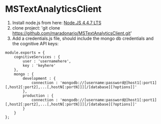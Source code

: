 # MSTextAnalyticsClient

1. Install node.js from here: [Node.JS 4.4.7 LTS](https://nodejs.org/en/)
2. clone project: 'git clone https://github.com/maradonario/MSTextAnalyticsClient.git'
3. Add a credentials.js file, should include the mongo db credentials and the cognitive API keys:
```
module.exports = {
    cognitiveServices : {
        user : 'usernamehere',
        key : 'keyhere'
    },
    mongo : {
        development : {
            connection : 'mongodb://[username:password@]host1[:port1][,host2[:port2],...[,hostN[:portN]]][/[database][?options]]'
        },
        production : {
            connection : 'mongodb://[username:password@]host1[:port1][,host2[:port2],...[,hostN[:portN]]][/[database][?options]]'
        }
    }
};
```
